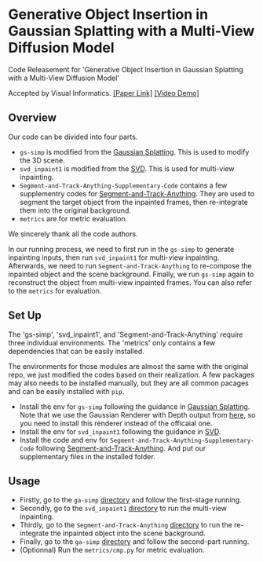# Generative Object Insertion in Gaussian Splatting with a Multi-View Diffusion Model

Code Releasement for 'Generative Object Insertion in Gaussian Splatting with a Multi-View  Diffusion Model'

Accepted by Visual Informatics. [[Paper Link]](https://www.sciencedirect.com/science/article/pii/S2468502X2500021X) [[Video Demo]](https://youtu.be/p_ZnFuhcECw?si=NtSuMB0AlPYFAh6x)

## Overview

Our code can be divided into four parts.

- `gs-simp` is modified from the [Gaussian Splatting](https://github.com/graphdeco-inria/gaussian-splatting). This is used to modify the 3D scene.
- `svd_inpaint1` is modified from the [SVD](https://github.com/Stability-AI/generative-models). This is used for multi-view inpainting.
- `Segment-and-Track-Anything-Supplementary-Code` contains a few supplementry codes for [Segment-and-Track-Anything](https://github.com/z-x-yang/Segment-and-Track-Anything). They are used to segment the target object from the inpainted frames, then re-integrate them into the original background.
- `metrics` are for metric evaluation.

We sincerely thank all the code authors.

In our running process, we need to first run in the `gs-simp` to generate inpainting inputs, then run `svd_inpaint1` for multi-view inpainting. Afterwards, we need to run `Segment-and-Track-Anything` to re-compose the inpainted object and the scene background. Finally, we run `gs-simp` again to reconstruct the object from multi-view inpainted frames. You can also refer to the `metrics` for evaluation.

## Set Up

The 'gs-simp', 'svd_inpaint1', and 'Segment-and-Track-Anything' require three individual environments. The 'metrics' only contains a few dependencies that can be easily installed. 

The environments for those modules are almost the same with the original repo, we just modified the codes based on their realization. A few packages may also needs to be installed manually, but they are all common pacages and can be easily installed with `pip`.

- Install the env for `gs-simp` following the guidance in [Gaussian Splatting](https://github.com/graphdeco-inria/gaussian-splatting). Note that we use the Gaussian Renderer with Depth output from [here](https://github.com/JonathonLuiten/diff-gaussian-rasterization-w-depth), so you need to install this renderer instead of the officaial one.
- Install the env for `svd_inpaint1` following the guidance in [SVD](https://github.com/Stability-AI/generative-models).
- Install the code and env for `Segment-and-Track-Anything-Supplementary-Code` following [Segment-and-Track-Anything](https://github.com/z-x-yang/Segment-and-Track-Anything). And put our supplementary files in the installed folder.

## Usage

- Firstly, go to the `ga-simp` [directory](https://github.com/JiuTongBro/MultiView_Inpaint/tree/main/gs-simp) and follow the first-stage running.
- Secondly, go to the `svd_inpaint1` [directory](https://github.com/JiuTongBro/MultiView_Inpaint/tree/main/svd_inpaint1) to run the multi-view inpainting.
- Thirdly, go to the `Segment-and-Track-Anything` [directory](https://github.com/JiuTongBro/MultiView_Inpaint/tree/main/Segment-and-Track-Anything-Supplementary-Code) to run the re-integrate the inpainted object into the scene background.
- Finally, go to the `ga-simp` [directory](https://github.com/JiuTongBro/MultiView_Inpaint/tree/main/gs-simp) and follow the second-part running.
- (Optionnal) Run the `metrics/cmp.py` for metric evaluation.



